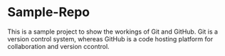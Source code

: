 # Sample-Repo
This is a sample project to show the workings of Git and GitHub.
Git is a version control system, whereas GitHub is a code hosting platform for collaboration and version ccontrol.


